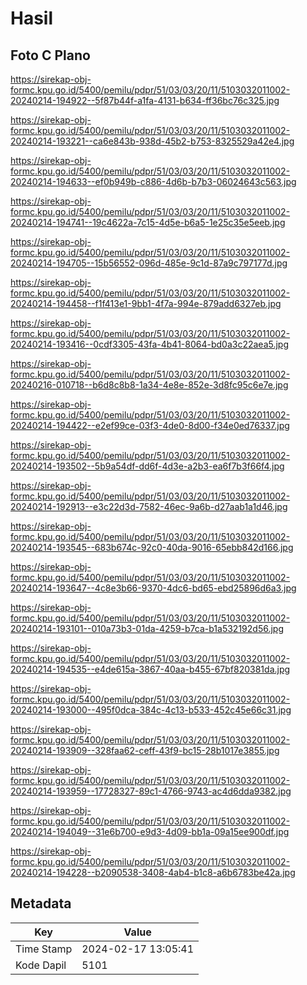 # Hasil

## Foto C Plano

https://sirekap-obj-formc.kpu.go.id/5400/pemilu/pdpr/51/03/03/20/11/5103032011002-20240214-194922--5f87b44f-a1fa-4131-b634-ff36bc76c325.jpg

https://sirekap-obj-formc.kpu.go.id/5400/pemilu/pdpr/51/03/03/20/11/5103032011002-20240214-193221--ca6e843b-938d-45b2-b753-8325529a42e4.jpg

https://sirekap-obj-formc.kpu.go.id/5400/pemilu/pdpr/51/03/03/20/11/5103032011002-20240214-194633--ef0b949b-c886-4d6b-b7b3-06024643c563.jpg

https://sirekap-obj-formc.kpu.go.id/5400/pemilu/pdpr/51/03/03/20/11/5103032011002-20240214-194741--19c4622a-7c15-4d5e-b6a5-1e25c35e5eeb.jpg

https://sirekap-obj-formc.kpu.go.id/5400/pemilu/pdpr/51/03/03/20/11/5103032011002-20240214-194705--15b56552-096d-485e-9c1d-87a9c797177d.jpg

https://sirekap-obj-formc.kpu.go.id/5400/pemilu/pdpr/51/03/03/20/11/5103032011002-20240214-194458--f1f413e1-9bb1-4f7a-994e-879add6327eb.jpg

https://sirekap-obj-formc.kpu.go.id/5400/pemilu/pdpr/51/03/03/20/11/5103032011002-20240214-193416--0cdf3305-43fa-4b41-8064-bd0a3c22aea5.jpg

https://sirekap-obj-formc.kpu.go.id/5400/pemilu/pdpr/51/03/03/20/11/5103032011002-20240216-010718--b6d8c8b8-1a34-4e8e-852e-3d8fc95c6e7e.jpg

https://sirekap-obj-formc.kpu.go.id/5400/pemilu/pdpr/51/03/03/20/11/5103032011002-20240214-194422--e2ef99ce-03f3-4de0-8d00-f34e0ed76337.jpg

https://sirekap-obj-formc.kpu.go.id/5400/pemilu/pdpr/51/03/03/20/11/5103032011002-20240214-193502--5b9a54df-dd6f-4d3e-a2b3-ea6f7b3f66f4.jpg

https://sirekap-obj-formc.kpu.go.id/5400/pemilu/pdpr/51/03/03/20/11/5103032011002-20240214-192913--e3c22d3d-7582-46ec-9a6b-d27aab1a1d46.jpg

https://sirekap-obj-formc.kpu.go.id/5400/pemilu/pdpr/51/03/03/20/11/5103032011002-20240214-193545--683b674c-92c0-40da-9016-65ebb842d166.jpg

https://sirekap-obj-formc.kpu.go.id/5400/pemilu/pdpr/51/03/03/20/11/5103032011002-20240214-193647--4c8e3b66-9370-4dc6-bd65-ebd25896d6a3.jpg

https://sirekap-obj-formc.kpu.go.id/5400/pemilu/pdpr/51/03/03/20/11/5103032011002-20240214-193101--010a73b3-01da-4259-b7ca-b1a532192d56.jpg

https://sirekap-obj-formc.kpu.go.id/5400/pemilu/pdpr/51/03/03/20/11/5103032011002-20240214-194535--e4de615a-3867-40aa-b455-67bf820381da.jpg

https://sirekap-obj-formc.kpu.go.id/5400/pemilu/pdpr/51/03/03/20/11/5103032011002-20240214-193000--495f0dca-384c-4c13-b533-452c45e66c31.jpg

https://sirekap-obj-formc.kpu.go.id/5400/pemilu/pdpr/51/03/03/20/11/5103032011002-20240214-193909--328faa62-ceff-43f9-bc15-28b1017e3855.jpg

https://sirekap-obj-formc.kpu.go.id/5400/pemilu/pdpr/51/03/03/20/11/5103032011002-20240214-193959--17728327-89c1-4766-9743-ac4d6dda9382.jpg

https://sirekap-obj-formc.kpu.go.id/5400/pemilu/pdpr/51/03/03/20/11/5103032011002-20240214-194049--31e6b700-e9d3-4d09-bb1a-09a15ee900df.jpg

https://sirekap-obj-formc.kpu.go.id/5400/pemilu/pdpr/51/03/03/20/11/5103032011002-20240214-194228--b2090538-3408-4ab4-b1c8-a6b6783be42a.jpg


## Metadata

| Key        | Value               |
| ---------- | ------------------- |
| Time Stamp | 2024-02-17 13:05:41 |
| Kode Dapil | 5101                |



